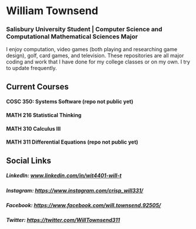 # William Townsend
### Salisbury University Student | Computer Science and Computational Mathematical Sciences Major
I enjoy computation, video games (both playing and researching game design), golf, card games, and television.
These repositories are all major coding and work that I have done for my college classes or on my own. I try to update frequently.
## Current Courses
#### COSC 350: Systems Software (repo not public yet)
#### MATH 216 Statistical Thinking
#### MATH 310 Calculus III
#### MATH 311 Differential Equations (repo not public yet)
## Social Links
##### LinkedIn: www.linkedin.com/in/wit4401-will-t 
##### Instagram: https://www.instagram.com/crisp_will331/ 
##### Facebook: https://www.facebook.com/will.townsend.92505/ 
##### Twitter: https://twitter.com/WillTownsend311
